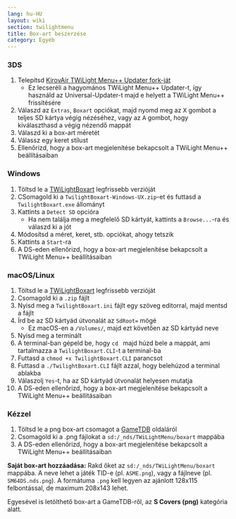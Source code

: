 ```yaml
---
lang: hu-HU
layout: wiki
section: twilightmenu
title: Box-art beszerzése
category: Egyéb
---
```


### 3DS
1. Telepítsd [KirovAir TWiLight Menu++ Updater fork-ját](https://github.com/KirovAir/TWiLightMenu-Updater/releases)
   - Ez lecseréli a hagyomános TWiLight Menu++ Updater-t, így használd az Universal-Updater-t majd e helyett a TWiLight Menu++ frissítésére
1. Válaszd az `Extras`, `Boxart` opciókat, majd nyomd meg az <kbd class="face">X</kbd> gombot a teljes SD kártya végig nézéséhez, vagy az <kbd class="face">A</kbd> gombot, hogy kiválaszthasd a végig nézendő mappát
1. Válaszd ki a box-art méretét
1. Válassz egy keret stílust
1. Ellenőrizd, hogy a box-art megjelenítése bekapcsolt a TWiLight Menu++ beállításaiban

### Windows
1. Töltsd le a [TWiLightBoxart](https://github.com/KirovAir/TwilightBoxart/releases) legfrissebb verzióját
1. CSomagold ki a `TwilightBoxart-Windows-UX.zip`-et és futtasd a `TwilightBoxart.exe` állományt
1. Kattints a `Detect SD` opcióra
   - Ha nem találja meg a megfelelő SD kártyát, kattints a `Browse...`-ra és válaszd ki a jót
1. Módosítsd a méret, keret, stb. opciókat, ahogy tetszik
1. Kattints a `Start`-ra
1. A DS-eden ellenőrizd, hogy a box-art megjelenítése bekapcsolt a TWiLight Menu++ beállításaiban

### macOS/Linux
1. Töltsd le a [TWiLightBoxart](https://github.com/KirovAir/TwilightBoxart/releases) legfrissebb verzióját
1. Csomagold ki a `.zip` fájlt
1. Nyisd meg a `TwilightBoxart.ini` fájlt egy szöveg editorral, majd mentsd a fájlt
1. Írd be az SD kártyád útvonalát az `SdRoot=` mögé
   - Ez macOS-en a `/Volumes/`, majd ezt követően az SD kártyád neve
1. Nyisd meg a terminált
1. A terminal-ban gépeld be, hogy `cd ` majd húzd bele a mappát, ami tartalmazza a `TwilightBoxart.CLI`-t a terminal-ba
1. Futtasd a `chmod +x TwilightBoxart.CLI` parancsot
1. Futtasd a `./TwilightBoxart.CLI` fájlt azzal, hogy belehúzod a terminal ablakba
1. Válaszolj `Yes`-t, ha az SD kártyád útvonalát helyesen mutatja
1. A DS-eden ellenőrizd, hogy a box-art megjelenítése bekapcsolt a TWiLight Menu++ beállításaiban

### Kézzel
1. Töltsd le a png box-art csomagot a [GameTDB](https://www.gametdb.com/DS/Downloads#cover_packs) oldaláról
1. Csomagold ki a .png fájlokat a `sd:/_nds/TWiLightMenu/boxart` mappába
1. A DS-eden ellenőrizd, hogy a box-art megjelenítése bekapcsolt a TWiLight Menu++ beállításaiban

**Saját box-art hozzáadása:** Rakd őket az `sd:/_nds/TWiLightMenu/boxart` mappába. A neve lehet a játék TID-e (pl. `ASME.png`), vagy a fájlneve (pl. `SM64DS.nds.png`). A formátuma `.png` kell legyen az ajánlott 128x115 felbontással, de maximum 208x143 lehet.

Egyesével is letölthető box-art a GameTDB-ről, az **S Covers (png)** kategória alatt.
